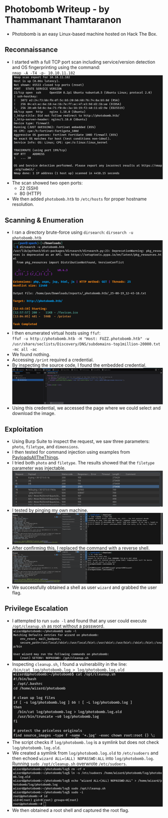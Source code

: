 # Photobomb Writeup - by Thammanant Thamtaranon  
- Photobomb is an easy Linux-based machine hosted on Hack The Box.

## Reconnaissance  
- I started with a full TCP port scan including service/version detection and OS fingerprinting using the command:  
  `nmap -A -T4 -p- 10.10.11.182`  
![Nmap_Scan](Nmap_Scan.png)  
- The scan showed two open ports:
  - 22 (SSH)
  - 80 (HTTP)
- We then added `photobomb.htb` to `/etc/hosts` for proper hostname resolution.

## Scanning & Enumeration  
- I ran a directory brute-force using `dirsearch`: `dirsearch -u photobomb.htb`  
![Dirsearch_Scan](Dirsearch_Scan.png)  
- I then enumerated virtual hosts using `ffuf`:  
  `ffuf -u http://photobomb.htb -H "Host: FUZZ.photobomb.htb" -w /usr/share/seclists/Discovery/DNS/subdomains-top1million-20000.txt -mc all -ac`  
- We found nothing.
- Accessing `/print` required a credential.
- By inspecting the source code, I found the embedded credential.  
![Credential](Credential.png)  
- Using this credential, we accessed the page where we could select and download the image.

## Exploitation  
- Using Burp Suite to inspect the request, we saw three parameters: `photo`, `filetype`, and `dimensions`.
- I then tested for command injection using examples from [PayloadsAllTheThings](https://github.com/swisskyrepo/PayloadsAllTheThings/blob/master/Command%20Injection/Intruder/command-execution-unix.txt).
- I tried both `photo` and `filetype`. The results showed that the `filetype` parameter was injectable.  
![Injection1](Injection1.png)  
- I tested by pinging my own machine.  
![Injection2](Injection2.png)  
- After confirming this, I replaced the command with a reverse shell.  
![Injection3](Injection3.png)  
- We successfully obtained a shell as user `wizard` and grabbed the user flag.

## Privilege Escalation  
- I attempted to run `sudo -l` and found that any user could execute `/opt/cleanup.sh` as root without a password.  
![SUDO](SUDO.png)  
- Inspecting `cleanup.sh`, I found a vulnerability in the line:  
  `/bin/cat log/photobomb.log > log/photobomb.log.old`  
![Script](Script.png)  
- The script checks if `log/photobomb.log` is a symlink but does not check `log/photobomb.log.old`.
- We created a symlink from `log/photobomb.log.old` to `/etc/sudoers` and then echoed `wizard ALL=(ALL) NOPASSWD:ALL` into `log/photobomb.log`. Running `sudo /opt/cleanup.sh` overwrote `/etc/sudoers`.  
![Root](Root.png)  
- We then obtained a root shell and captured the root flag.

